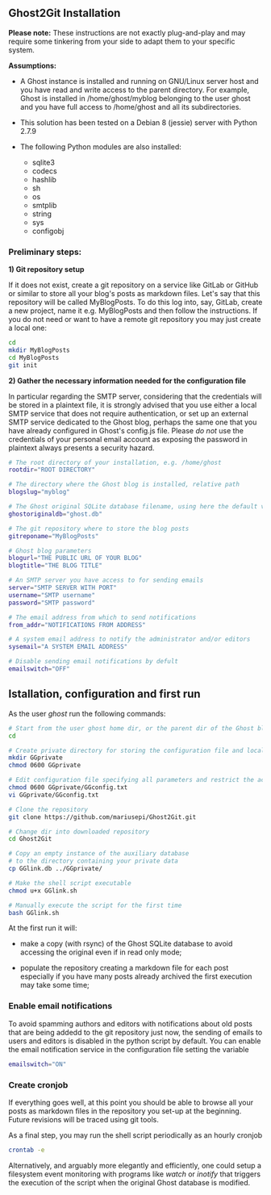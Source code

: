 
## Ghost2Git Installation

**Please note:** These instructions are not exactly plug-and-play and may require some tinkering from your side to adapt them to your specific system. 

**Assumptions:**

- A Ghost instance is installed and running on GNU/Linux server host and you have read and write access to the parent directory. For example, Ghost is installed in /home/ghost/myblog belonging to the user ghost and you have full access to /home/ghost and all its subdirectories. 

- This solution has been tested on a Debian 8 (jessie) server with Python 2.7.9

- The following Python modules are also installed:

  - sqlite3
  - codecs
  - hashlib
  - sh
  - os
  - smtplib
  - string
  - sys
  - configobj

### Preliminary steps:

**1) Git repository setup**

If it does not exist, create a git repository on a service like GitLab or GitHub or similar to store all your blog's posts as markdown files. Let's say that this repository will be called MyBlogPosts. To do this log into, say, GitLab, create a new project, name it e.g. MyBlogPosts and then follow the instructions. If you do not need or want to have a remote git repository you may just create a local one:

```bash
cd
mkdir MyBlogPosts
cd MyBlogPosts
git init
```

**2) Gather the necessary information needed for the configuration file** 

In particular regarding the SMTP server, considering that the credentials will be stored in a plaintext file, it is strongly advised that you use either a local SMTP service that does not require authentication, or set up an external SMTP service dedicated to the Ghost blog, perhaps the same one that you have already configured in Ghost's config.js file. Please *do not* use the credentials of your personal email account as exposing the password in plaintext always presents a security hazard.

```bash
# The root directory of your installation, e.g. /home/ghost
rootdir="ROOT DIRECTORY"

# The directory where the Ghost blog is installed, relative path
blogslug="myblog"

# The Ghost original SQLite database filename, using here the default value
ghostoriginaldb="ghost.db"

# The git repository where to store the blog posts
gitreponame="MyBlogPosts"

# Ghost blog parameters
blogurl="THE PUBLIC URL OF YOUR BLOG"
blogtitle="THE BLOG TITLE"

# An SMTP server you have access to for sending emails
server="SMTP SERVER WITH PORT"
username="SMTP username"
password="SMTP password"

# The email address from which to send notifications
from_addr="NOTIFICATIONS FROM ADDRESS"

# A system email address to notify the administrator and/or editors
sysemail="A SYSTEM EMAIL ADDRESS"

# Disable sending email notifications by defult
emailswitch="OFF"

```

## Istallation, configuration and first run

As the user *ghost* run the following commands:

```bash
# Start from the user ghost home dir, or the parent dir of the Ghost blog installation
cd

# Create private directory for storing the configuration file and local copies of the Ghost database
mkdir GGprivate
chmod 0600 GGprivate

# Edit configuration file specifying all parameters and restrict the access to it
chmod 0600 GGprivate/GGconfig.txt
vi GGprivate/GGconfig.txt

# Clone the repository
git clone https://github.com/mariusepi/Ghost2Git.git

# Change dir into downloaded repository
cd Ghost2Git

# Copy an empty instance of the auxiliary database 
# to the directory containing your private data
cp GGlink.db ../GGprivate/

# Make the shell script executable
chmod u+x GGlink.sh

# Manually execute the script for the first time
bash GGlink.sh
```
At the first run it will:

-  make a copy (with rsync) of the Ghost SQLite database to avoid accessing the original even if in read only mode;

-  populate the repository creating a markdown file for each post especially if you have many posts already archived the first execution may take some time;

### Enable email notifications

To avoid spamming authors and editors with notifications about old posts that are being addedd to the git repository just now, the sending of emails to users and editors is disabled in the python script by default. You can enable the email notification service in the configuration file setting the variable  

```bash
emailswitch="ON"
```

### Create cronjob

If everything goes well, at this point you should be able to browse all your posts as markdown files in the repository you set-up at the beginning. Future revisions will be traced using git tools. 

As a final step, you may run the shell script periodically as an hourly cronjob

```bash
crontab -e
```

Alternatively, and arguably more elegantly and efficiently, one could setup a filesystem event monitoring with programs like *watch* or *inotify* that triggers the execution of the script when the original Ghost database is modified. 
